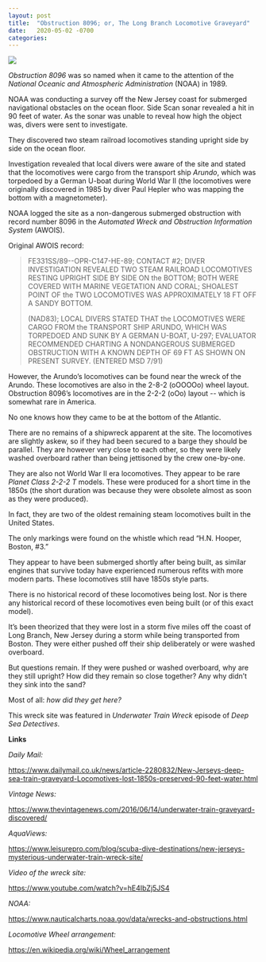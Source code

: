 ```yaml
---
layout: post
title:  "Obstruction 8096; or, The Long Branch Locomotive Graveyard"
date:   2020-05-02 -0700
categories:
---
```

![](/mysteries/images/Obstruction8096.jpg)

*Obstruction 8096* was so named when it came to the attention of the *National Oceanic and Atmospheric Administration* (NOAA) in 1989.


NOAA was conducting a survey off the New Jersey coast for submerged navigational obstacles on the ocean floor.  Side Scan sonar revealed a hit in 90 feet of water.  As the sonar was unable to reveal how high the object was, divers were sent to investigate.


They discovered two steam railroad locomotives standing upright side by side on the ocean floor.


Investigation revealed that local divers were aware of the site and stated that the locomotives were cargo from the transport ship *Arundo*, which was torpedoed by a German U-boat during World War II (the locomotives were originally discovered in 1985 by diver Paul Hepler who was mapping the bottom with a magnetometer).


NOAA logged the site as a non-dangerous submerged obstruction with record number 8096 in the *Automated Wreck and Obstruction Information System* (AWOIS).


Original AWOIS record:

> FE331SS/89--OPR-C147-HE-89; CONTACT #2; DIVER INVESTIGATION REVEALED TWO STEAM RAILROAD LOCOMOTIVES RESTING UPRIGHT SIDE BY SIDE ON the BOTTOM; BOTH WERE COVERED WITH MARINE VEGETATION AND CORAL; SHOALEST POINT OF the TWO LOCOMOTIVES WAS APPROXIMATELY 18 FT OFF A SANDY BOTTOM.
> 
> (NAD83); LOCAL DIVERS STATED THAT the LOCOMOTIVES WERE CARGO FROM the TRANSPORT SHIP ARUNDO, WHICH WAS TORPEDOED AND SUNK BY A GERMAN U-BOAT, U-297; EVALUATOR RECOMMENDED CHARTING A NONDANGEROUS SUBMERGED OBSTRUCTION WITH A KNOWN DEPTH OF 69 FT AS SHOWN ON PRESENT SURVEY. (ENTERED MSD 7/91)


However, the Arundo’s locomotives can be found near the wreck of the Arundo.  These locomotives are also in the 2-8-2 (oOOOOo) wheel layout.  Obstruction 8096’s locomotives are in the 2-2-2 (oOo) layout -- which is somewhat rare in America.


No one knows how they came to be at the bottom of the Atlantic.


There are no remains of a shipwreck apparent at the site.  The locomotives are slightly askew, so if they had been secured to a barge they should be parallel.  They are however very close to each other, so they were likely washed overboard rather than being jettisoned by the crew one-by-one.


They are also not World War II era locomotives.  They appear to be rare *Planet Class 2-2-2 T* models.  These were produced for a short time in the 1850s (the short duration was because they were obsolete almost as soon as they were produced).


In fact, they are two of the oldest remaining steam locomotives built in the United States.


The only markings were found on the whistle which read “H.N. Hooper, Boston, #3.”


They appear to have been submerged shortly after being built, as similar engines that survive today have experienced numerous refits with more modern parts.  These locomotives still have 1850s style parts.


There is no historical record of these locomotives being lost.  Nor is there any historical record of these locomotives even being built (or of this exact model).


It’s been theorized that they were lost in a storm five miles off the coast of Long Branch, New Jersey during a storm while being transported from Boston.  They were either pushed off their ship deliberately or were washed overboard.


But questions remain.  If they were pushed or washed overboard, why are they still upright?  How did they remain so close together?  Any why didn’t they sink into the sand?


Most of all: *how did they get here?*

This wreck site was featured in *Underwater Train Wreck* episode of *Deep Sea Detectives*.


**Links**


*Daily Mail:*

<https://www.dailymail.co.uk/news/article-2280832/New-Jerseys-deep-sea-train-graveyard-Locomotives-lost-1850s-preserved-90-feet-water.html>


*Vintage News:*

<https://www.thevintagenews.com/2016/06/14/underwater-train-graveyard-discovered/>


*AquaViews:*

<https://www.leisurepro.com/blog/scuba-dive-destinations/new-jerseys-mysterious-underwater-train-wreck-site/>


*Video of the wreck site:*

<https://www.youtube.com/watch?v=hE4IbZj5JS4>


*NOAA:*

<https://www.nauticalcharts.noaa.gov/data/wrecks-and-obstructions.html>


<!-- *New Jersey Scuba Diving Locomotive Site Summary:*

<https://njscuba.net/sites/site_locomotives.php>


*New Jersey Scuba Diving Arundo Site Summary:*

<https://njscuba.net/sites/site_mud_hole.php#Arundo>


*New Jersey Museum of Transportation:*

<http://www.njmt.org/images/SunkenLocoInfoArticles.pdf> -->


*Locomotive Wheel arrangement:*

<https://en.wikipedia.org/wiki/Wheel_arrangement>